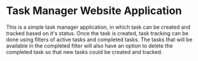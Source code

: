 # Task Manager Website Application 

This is a simple task manager application, in which task can be created and tracked based on it's status. Once the task is created, task tracking can be done using filters of active tasks and completed tasks. The tasks that will be available in the completed filter will also have an option to delete the completed task so that new tasks could be created and tracked.